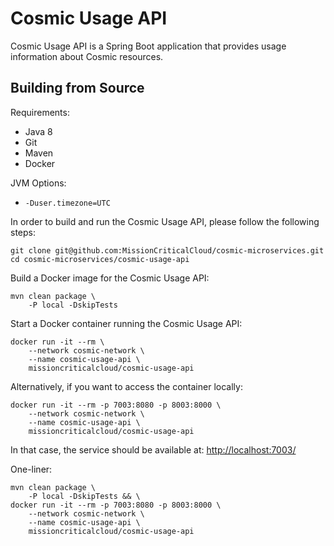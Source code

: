 # Cosmic Usage API

Cosmic Usage API is a Spring Boot application that provides usage information about Cosmic resources.

## Building from Source

Requirements:
- Java 8
- Git
- Maven
- Docker

JVM Options:
- `-Duser.timezone=UTC`

In order to build and run the Cosmic Usage API, please follow the following steps:

    git clone git@github.com:MissionCriticalCloud/cosmic-microservices.git
    cd cosmic-microservices/cosmic-usage-api

Build a Docker image for the Cosmic Usage API:

    mvn clean package \
        -P local -DskipTests

Start a Docker container running the Cosmic Usage API:

    docker run -it --rm \
        --network cosmic-network \
        --name cosmic-usage-api \
        missioncriticalcloud/cosmic-usage-api

Alternatively, if you want to access the container locally:

    docker run -it --rm -p 7003:8080 -p 8003:8000 \
        --network cosmic-network \
        --name cosmic-usage-api \
        missioncriticalcloud/cosmic-usage-api

In that case, the service should be available at: [http://localhost:7003/](http://localhost:7003/)

One-liner:

    mvn clean package \
        -P local -DskipTests && \
    docker run -it --rm -p 7003:8080 -p 8003:8000 \
        --network cosmic-network \
        --name cosmic-usage-api \
        missioncriticalcloud/cosmic-usage-api
